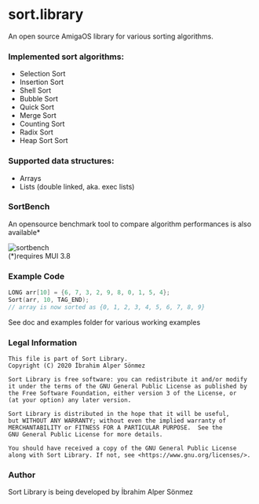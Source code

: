 # sort.library
An open source AmigaOS library for various sorting algorithms.

### Implemented sort algorithms:
- Selection Sort
- Insertion Sort
- Shell Sort
- Bubble Sort
- Quick Sort
- Merge Sort
- Counting Sort
- Radix Sort
- Heap Sort Sort

### Supported data structures:
- Arrays
- Lists (double linked, aka. exec lists)

### SortBench
An opensource benchmark tool to compare algorithm performances is also available*

![sortbench](https://s5.gifyu.com/images/SortBench.gif)
<br>(*)requires MUI 3.8</br>

### Example Code
```c
LONG arr[10] = {6, 7, 3, 2, 9, 8, 0, 1, 5, 4};
Sort(arr, 10, TAG_END);
// array is now sorted as {0, 1, 2, 3, 4, 5, 6, 7, 8, 9}
```
See doc and examples folder for various working examples

### Legal Information
```
This file is part of Sort Library.
Copyright (C) 2020 İbrahim Alper Sönmez

Sort Library is free software: you can redistribute it and/or modify
it under the terms of the GNU General Public License as published by
the Free Software Foundation, either version 3 of the License, or
(at your option) any later version.

Sort Library is distributed in the hope that it will be useful,
but WITHOUT ANY WARRANTY; without even the implied warranty of
MERCHANTABILITY or FITNESS FOR A PARTICULAR PURPOSE.  See the
GNU General Public License for more details.

You should have received a copy of the GNU General Public License
along with Sort Library. If not, see <https://www.gnu.org/licenses/>.
```

### Author
Sort Library is being developed by İbrahim Alper Sönmez
